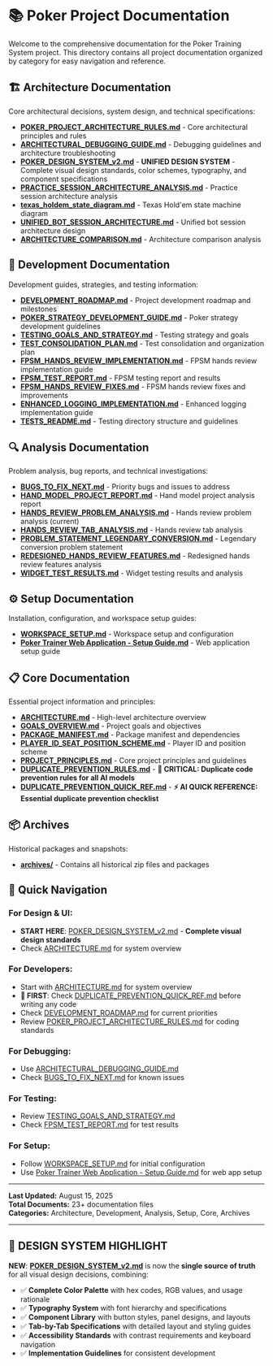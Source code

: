 # 📚 Poker Project Documentation

Welcome to the comprehensive documentation for the Poker Training System project. This directory contains all project documentation organized by category for easy navigation and reference.

## 🏗️ **Architecture Documentation**

Core architectural decisions, system design, and technical specifications:

- **[POKER_PROJECT_ARCHITECTURE_RULES.md](architecture/POKER_PROJECT_ARCHITECTURE_RULES.md)** - Core architectural principles and rules
- **[ARCHITECTURAL_DEBUGGING_GUIDE.md](architecture/ARCHITECTURAL_DEBUGGING_GUIDE.md)** - Debugging guidelines and architecture troubleshooting
- **[POKER_DESIGN_SYSTEM_v2.md](architecture/POKER_DESIGN_SYSTEM_v2.md)** - **UNIFIED DESIGN SYSTEM** - Complete visual design standards, color schemes, typography, and component specifications
- **[PRACTICE_SESSION_ARCHITECTURE_ANALYSIS.md](architecture/PRACTICE_SESSION_ARCHITECTURE_ANALYSIS.md)** - Practice session architecture analysis
- **[texas_holdem_state_diagram.md](architecture/texas_holdem_state_diagram.md)** - Texas Hold'em state machine diagram
- **[UNIFIED_BOT_SESSION_ARCHITECTURE.md](architecture/UNIFIED_BOT_SESSION_ARCHITECTURE.md)** - Unified bot session architecture design
- **[ARCHITECTURE_COMPARISON.md](architecture/ARCHITECTURE_COMPARISON.md)** - Architecture comparison analysis

## 🚀 **Development Documentation**

Development guides, strategies, and testing information:

- **[DEVELOPMENT_ROADMAP.md](development/DEVELOPMENT_ROADMAP.md)** - Project development roadmap and milestones
- **[POKER_STRATEGY_DEVELOPMENT_GUIDE.md](development/POKER_STRATEGY_DEVELOPMENT_GUIDE.md)** - Poker strategy development guidelines
- **[TESTING_GOALS_AND_STRATEGY.md](development/TESTING_GOALS_AND_STRATEGY.md)** - Testing strategy and goals
- **[TEST_CONSOLIDATION_PLAN.md](development/TEST_CONSOLIDATION_PLAN.md)** - Test consolidation and organization plan
- **[FPSM_HANDS_REVIEW_IMPLEMENTATION.md](development/FPSM_HANDS_REVIEW_IMPLEMENTATION.md)** - FPSM hands review implementation guide
- **[FPSM_TEST_REPORT.md](development/FPSM_TEST_REPORT.md)** - FPSM testing report and results
- **[FPSM_HANDS_REVIEW_FIXES.md](development/FPSM_HANDS_REVIEW_FIXES.md)** - FPSM hands review fixes and improvements
- **[ENHANCED_LOGGING_IMPLEMENTATION.md](development/ENHANCED_LOGGING_IMPLEMENTATION.md)** - Enhanced logging implementation guide
- **[TESTS_README.md](development/TESTS_README.md)** - Testing directory structure and guidelines

## 🔍 **Analysis Documentation**

Problem analysis, bug reports, and technical investigations:

- **[BUGS_TO_FIX_NEXT.md](analysis/BUGS_TO_FIX_NEXT.md)** - Priority bugs and issues to address
- **[HAND_MODEL_PROJECT_REPORT.md](analysis/HAND_MODEL_PROJECT_REPORT.md)** - Hand model project analysis report
- **[HANDS_REVIEW_PROBLEM_ANALYSIS.md](analysis/HANDS_REVIEW_PROBLEM_ANALYSIS.md)** - Hands review problem analysis (current)
- **[HANDS_REVIEW_TAB_ANALYSIS.md](analysis/HANDS_REVIEW_TAB_ANALYSIS.md)** - Hands review tab analysis
- **[PROBLEM_STATEMENT_LEGENDARY_CONVERSION.md](analysis/PROBLEM_STATEMENT_LEGENDARY_CONVERSION.md)** - Legendary conversion problem statement
- **[REDESIGNED_HANDS_REVIEW_FEATURES.md](analysis/REDESIGNED_HANDS_REVIEW_FEATURES.md)** - Redesigned hands review features analysis
- **[WIDGET_TEST_RESULTS.md](analysis/WIDGET_TEST_RESULTS.md)** - Widget testing results and analysis

## ⚙️ **Setup Documentation**

Installation, configuration, and workspace setup guides:

- **[WORKSPACE_SETUP.md](setup/WORKSPACE_SETUP.md)** - Workspace setup and configuration
- **[Poker Trainer Web Application - Setup Guide.md](setup/Poker%20Trainer%20Web%20Application%20-%20Setup%20Guide.md)** - Web application setup guide

## 📋 **Core Documentation**

Essential project information and principles:

- **[ARCHITECTURE.md](ARCHITECTURE.md)** - High-level architecture overview
- **[GOALS_OVERVIEW.md](GOALS_OVERVIEW.md)** - Project goals and objectives
- **[PACKAGE_MANIFEST.md](PACKAGE_MANIFEST.md)** - Package manifest and dependencies
- **[PLAYER_ID_SEAT_POSITION_SCHEME.md](PLAYER_ID_SEAT_POSITION_SCHEME.md)** - Player ID and position scheme
- **[PROJECT_PRINCIPLES.md](PROJECT_PRINCIPLES.md)** - Core project principles and guidelines
- **[DUPLICATE_PREVENTION_RULES.md](DUPLICATE_PREVENTION_RULES.md)** - **🚨 CRITICAL: Duplicate code prevention rules for all AI models**
- **[DUPLICATE_PREVENTION_QUICK_REF.md](DUPLICATE_PREVENTION_QUICK_REF.md)** - **⚡ AI QUICK REFERENCE: Essential duplicate prevention checklist**

## 📦 **Archives**

Historical packages and snapshots:

- **[archives/](archives/)** - Contains all historical zip files and packages

## 🔗 **Quick Navigation**

### **For Design & UI:**
- **START HERE**: [POKER_DESIGN_SYSTEM_v2.md](architecture/POKER_DESIGN_SYSTEM_v2.md) - **Complete visual design standards**
- Check [ARCHITECTURE.md](ARCHITECTURE.md) for system overview

### **For Developers:**
- Start with [ARCHITECTURE.md](ARCHITECTURE.md) for system overview
- **🚨 FIRST**: Check [DUPLICATE_PREVENTION_QUICK_REF.md](DUPLICATE_PREVENTION_QUICK_REF.md) before writing any code
- Check [DEVELOPMENT_ROADMAP.md](development/DEVELOPMENT_ROADMAP.md) for current priorities
- Review [POKER_PROJECT_ARCHITECTURE_RULES.md](architecture/POKER_PROJECT_ARCHITECTURE_RULES.md) for coding standards

### **For Debugging:**
- Use [ARCHITECTURAL_DEBUGGING_GUIDE.md](architecture/ARCHITECTURAL_DEBUGGING_GUIDE.md)
- Check [BUGS_TO_FIX_NEXT.md](analysis/BUGS_TO_FIX_NEXT.md) for known issues

### **For Testing:**
- Review [TESTING_GOALS_AND_STRATEGY.md](development/TESTING_GOALS_AND_STRATEGY.md)
- Check [FPSM_TEST_REPORT.md](development/FPSM_TEST_REPORT.md) for test results

### **For Setup:**
- Follow [WORKSPACE_SETUP.md](setup/WORKSPACE_SETUP.md) for initial configuration
- Use [Poker Trainer Web Application - Setup Guide.md](setup/Poker%20Trainer%20Web%20Application%20-%20Setup%20Guide.md) for web app setup

---

**Last Updated:** August 15, 2025  
**Total Documents:** 23+ documentation files  
**Categories:** Architecture, Development, Analysis, Setup, Core, Archives

---

## **🎨 DESIGN SYSTEM HIGHLIGHT**

**NEW**: **[POKER_DESIGN_SYSTEM_v2.md](architecture/POKER_DESIGN_SYSTEM_v2.md)** is now the **single source of truth** for all visual design decisions, combining:
- ✅ **Complete Color Palette** with hex codes, RGB values, and usage rationale
- ✅ **Typography System** with font hierarchy and specifications  
- ✅ **Component Library** with button styles, panel designs, and layouts
- ✅ **Tab-by-Tab Specifications** with detailed layout and styling guides
- ✅ **Accessibility Standards** with contrast requirements and keyboard navigation
- ✅ **Implementation Guidelines** for consistent development 
